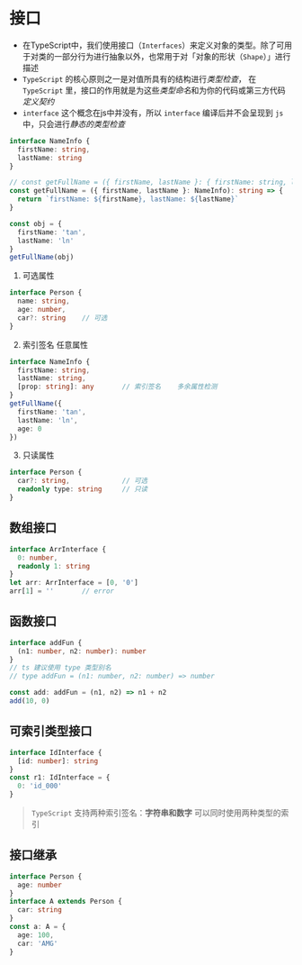 # 接口

- 在TypeScript中，我们使用接口（`Interfaces`）来定义对象的类型。除了可用于对类的一部分行为进行抽象以外，也常用于对「对象的形状（`Shape`）」进行描述
- `TypeScript` 的核心原则之一是对值所具有的结构进行*类型检查*， 在 `TypeScript` 里，接口的作用就是为这些*类型命名*和为你的代码或第三方代码*定义契约*
- `interface` 这个概念在js中并没有，所以 `interface` 编译后并不会呈现到 `js` 中，只会进行*静态的类型检查*

```ts
interface NameInfo {
  firstName: string,
  lastName: string
}

// const getFullName = ({ firstName, lastName }: { firstName: string, lastName: string }): string => {
const getFullName = ({ firstName, lastName }: NameInfo): string => {
  return `firstName: ${firstName}, lastName: ${lastName}`
}

const obj = {
  firstName: 'tan',
  lastName: 'ln'
}
getFullName(obj)
```

1. 可选属性
```ts
interface Person {
  name: string,
  age: number,
  car?: string    // 可选
}
```
2. 索引签名 任意属性
```ts
interface NameInfo {
  firstName: string,
  lastName: string,
  [prop: string]: any       // 索引签名    多余属性检测
}
getFullName({
  firstName: 'tan',
  lastName: 'ln',
  age: 0
})
```

3. 只读属性
```ts
interface Person {
  car?: string,             // 可选
  readonly type: string     // 只读
}
```

## 数组接口
```ts
interface ArrInterface {
  0: number,
  readonly 1: string
}
let arr: ArrInterface = [0, '0']
arr[1] = ''       // error
```

## 函数接口
```ts
interface addFun {
  (n1: number, n2: number): number
}
// ts 建议使用 type 类型别名
// type addFun = (n1: number, n2: number) => number

const add: addFun = (n1, n2) => n1 + n2
add(10, 0)
```

## 可索引类型接口
```ts
interface IdInterface {
  [id: number]: string
}
const r1: IdInterface = {
  0: 'id_000'
}
```
> `TypeScript` 支持两种索引签名：**字符串和数字** 可以同时使用两种类型的索引

## 接口继承
```ts
interface Person {
  age: number
}
interface A extends Person {
  car: string
}
const a: A = {
  age: 100,
  car: 'AMG'
}
```
